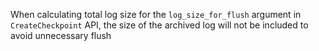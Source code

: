 When calculating total log size for the `log_size_for_flush` argument in `CreateCheckpoint` API, the size of the archived log will not be included to avoid unnecessary flush
